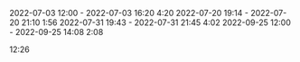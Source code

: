 2022-07-03 12:00 - 2022-07-03 16:20 4:20
2022-07-20 19:14 - 2022-07-20 21:10 1:56
2022-07-31 19:43 - 2022-07-31 21:45 4:02
2022-09-25 12:00 - 2022-09-25 14:08 2:08

12:26
